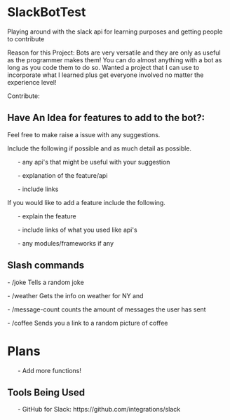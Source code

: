 # SlackBotTest
Playing around with the slack api for learning purposes and getting people to contribute

Reason for this Project:
  Bots are very versatile and they are only as useful as the programmer makes them! You can do almost anything with a bot as long as you code them to do so. Wanted a project that I can use to incorporate what I learned plus get everyone involved no matter the experience level!
  
Contribute:
<h2> Have An Idea for features to add to the bot?: </h2>
<p> 
Feel free to make raise a issue with any suggestions.
</p>
<p>
  Include the following if possible and as much detail as possible.
</p>
<ol>- any api's that might be useful with your suggestion </ol>
<ol>- explanation of the feature/api</ol>
<ol>- include links </ol>

<p> 
  If you would like to add a feature include the following. 
</p>
<ul>- explain the feature </ul> 
<ul>- include links of what you used like api's </ul>
<ul>- any modules/frameworks if any </ul>

<h2>Slash commands</h2>
<p>
- /joke
Tells a random joke
</p>
<p>
- /weather
Gets the info on weather for NY and 
</p>
<p>
- /message-count
counts the amount of messages the user has sent 
</p>
<p>
- /coffee
  Sends you a link to a random picture of coffee
</p>
<h1> Plans </h1>
<ol> - Add more functions! </ol>

<h2>Tools Being Used</h2>
<ol> - GitHub for Slack: https://github.com/integrations/slack</ol>
